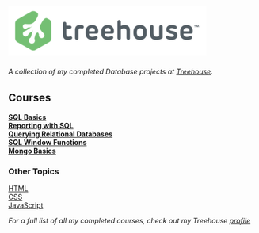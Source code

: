 ![Treehouse](treehouse.png)

###### A collection of my completed Database projects at [Treehouse](https://teamtreehouse.com).

## Courses

**[SQL Basics](https://github.com/adamelliotfields/treehouse-db/tree/master/sql-basics)**  
**[Reporting with SQL](https://github.com/adamelliotfields/treehouse-db/tree/master/reporting-with-sql)**  
**[Querying Relational Databases](https://github.com/adamelliotfields/treehouse-db/tree/master/querying-relational-databases)**  
**[SQL Window Functions](https://github.com/adamelliotfields/treehouse-db/tree/master/sql-window-functions)**  
**[Mongo Basics](https://github.com/adamelliotfields/treehouse-db/tree/master/mongo-basics)**  

### Other Topics

[HTML](https://github.com/adamelliotfields/treehouse-html)  
[CSS](https://github.com/adamelliotfields/treehouse-css)  
[JavaScript](https://github.com/adamelliotfields/treehouse-javascript)  

*For a full list of all my completed courses, check out my Treehouse [profile](https://teamtreehouse.com/adamelliotfields)*
